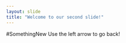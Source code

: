 ```yaml
---
layout: slide
title: "Welcome to our second slide!"
---
```

#SomethingNew
Use the left arrow to go back!
